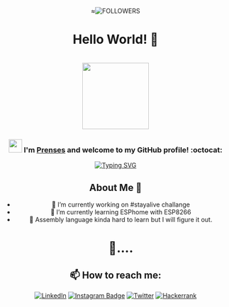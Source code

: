 <div align="center">

≈<img alt="FOLLOWERS" src="https://img.shields.io/github/followers/PrensesMTN?color=975901&logo=githubb&label=FOLLOWERS"/>

<h1> Hello World! 👋 </h1>

<br>

<img src="https://avatars.githubusercontent.com/u/60544998?s=96&v=4" width="150">


### <img src="https://media.giphy.com/media/WUlplcMpOCEmTGBtBW/giphy.gif" width="30"> I'm [**Prenses**]([https://www.linkedin.com/in/prenses-metin-35594b237]) and welcome to my GitHub profile! :octocat:

[![Typing SVG](https://readme-typing-svg.demolab.com?font=Noto+Sans&weight=600&size=21&duration=2000&color=000000&background=FFFFFF&center=true&vCenter=true&width=435&lines=I'm+a+Computer+Programmer%2C+;an+Open-source+Coder)](https://git.io/typing-svg)

## About Me 👑

- 🔭 I’m currently working on #stayalive challange
- 🌱 I’m currently learning ESPhome with ESP8266
- 🌱 Assembly language kinda hard to learn but I will figure it out.
  #    🐇.... 
## 📫 How to reach me:
[![LinkedIn](https://img.shields.io/badge/LinkedIn-0077B5?style=flat&logo=linkedin&logoColor=white)](https://www.linkedin.com/in/prenses-metin-35594b237/)
[![Instagram Badge](https://img.shields.io/badge/-Instagram-C13584?style=flat&logo=instagram&logoColor=white&link=link)](https://instagram.com/prensesmtn?igshid=YmMyMTA2M2Y=)
[![Twitter](https://img.shields.io/twitter/url/https/twitter.com/cloudposse.svg?style=social&label=Twitter)](https://twitter.com/PrensesMTN?t=caZ7_s1Xg_AApuDGiuoJPQ&s=09)
[![Hackerrank](https://img.shields.io/badge/HackerEarth-%232C3454.svg?&style=flat&logo=HackerEarth&logoColor=Blue)](https://www.hackerrank.com/prensesmtn)



